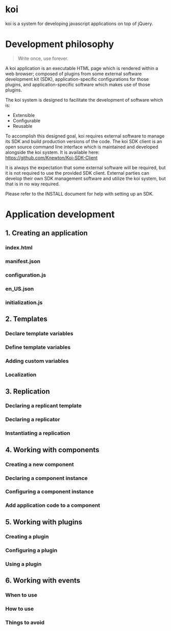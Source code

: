 # koi
koi is a system for developing javascript applications on top of jQuery.

# Development philosophy
> Write once, use forever.

A koi application is an executable HTML page which is rendered within a web 
browser; composed of plugins from some external software development kit (SDK), 
application-specific configurations for those plugins, and application-specific
software which makes use of those plugins.

The koi system is designed to facilitate the development of software which is:

-   Extensible
-   Configurable
-   Reusable

To accomplish this designed goal, koi requires external software to manage its
SDK and build production versions of the code. The koi SDK client is an open
source command line interface which is maintained and developed alongside the 
koi system. It is available here: https://github.com/Knewton/Koi-SDK-Client

It is always the expectation that some external software will be required, but
it is not required to use the provided SDK client. External parties can develop
their own SDK management software and utilize the koi system, but that is in no
way required.

Please refer to the INSTALL document for help with setting up an SDK.

# Application development
## 1. Creating an application
### index.html
### manifest.json
### configuration.js
### en_US.json
### initialization.js
## 2. Templates
### Declare template variables
### Define template variables
### Adding custom variables
### Localization
## 3. Replication
### Declaring a replicant template
### Declaring a replicator
### Instantiating a replication
## 4. Working with components
### Creating a new component
### Declaring a component instance
### Configuring a component instance
### Add application code to a component
## 5. Working with plugins
### Creating a plugin
### Configuring a plugin
### Using a plugin
## 6. Working with events
### When to use
### How to use
### Things to avoid
